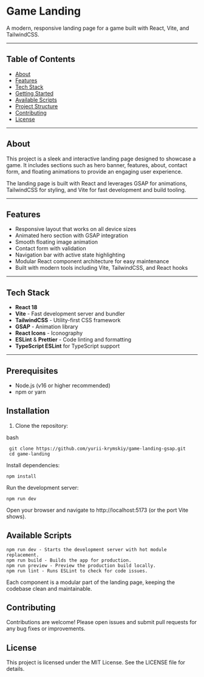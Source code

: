# Game Landing

A modern, responsive landing page for a game built with React, Vite, and TailwindCSS.

---

## Table of Contents

- [About](#about)
- [Features](#features)
- [Tech Stack](#tech-stack)
- [Getting Started](#getting-started)
- [Available Scripts](#available-scripts)
- [Project Structure](#project-structure)
- [Contributing](#contributing)
- [License](#license)

---

## About

This project is a sleek and interactive landing page designed to showcase a game. It includes sections such as hero banner, features, about, contact form, and floating animations to provide an engaging user experience.

The landing page is built with React and leverages GSAP for animations, TailwindCSS for styling, and Vite for fast development and build tooling.

---

## Features

- Responsive layout that works on all device sizes
- Animated hero section with GSAP integration
- Smooth floating image animation
- Contact form with validation
- Navigation bar with active state highlighting
- Modular React component architecture for easy maintenance
- Built with modern tools including Vite, TailwindCSS, and React hooks

---

## Tech Stack

- **React 18**
- **Vite** - Fast development server and bundler
- **TailwindCSS** - Utility-first CSS framework
- **GSAP** - Animation library
- **React Icons** - Iconography
- **ESLint** & **Prettier** - Code linting and formatting
- **TypeScript ESLint** for TypeScript support

---

## Prerequisites

- Node.js (v16 or higher recommended)
- npm or yarn

## Installation

1. Clone the repository:

bash
```
 git clone https://github.com/yurii-krymskiy/game-landing-gsap.git
 cd game-landing
 ```

Install dependencies:
```
npm install
```

Run the development server:
```
npm run dev
```

Open your browser and navigate to http://localhost:5173 (or the port Vite shows).

## Available Scripts

```
npm run dev - Starts the development server with hot module replacement.
npm run build - Builds the app for production.
npm run preview - Preview the production build locally.
npm run lint - Runs ESLint to check for code issues.
```

Each component is a modular part of the landing page, keeping the codebase clean and maintainable.

## Contributing

Contributions are welcome! Please open issues and submit pull requests for any bug fixes or improvements.

## License

This project is licensed under the MIT License. See the LICENSE file for details.
